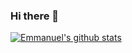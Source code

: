 ### Hi there 👋

<!--
**emmanuelkamala/emmanuelkamala** is a ✨ _special_ ✨ repository because its `README.md` (this file) appears on your GitHub profile.


[![Header](https://raw.githubusercontent.com/emmanuelkamala/<OWNER>/<OWNER>/readme_header.png "Header")](https://emmanuelkamala.me/)
Here are some ideas to get you started:

- 🔭 I’m currently working on ...
- 🌱 I’m currently learning ...
- 👯 I’m looking to collaborate on ...
- 🤔 I’m looking for help with ...
- 💬 Ask me about ...
- 📫 How to reach me: ...
- 😄 Pronouns: ...
- ⚡ Fun fact: ...
-->
[![Emmanuel's github stats](https://github-readme-stats.vercel.app/api?username=emmanuelkamala)](https://github.com/emmanuelkamala/github-readme-stats)
